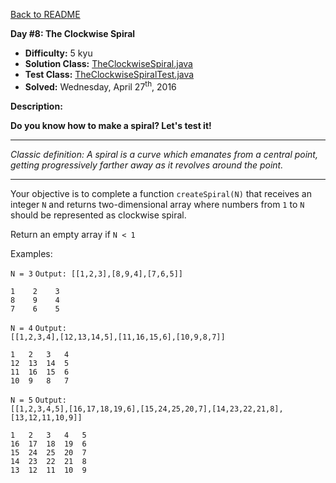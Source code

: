 <a href=https://github.com/michaelwm/KataDay>Back to README<a>

<b>Day #8: The Clockwise Spiral</b>

* <b>Difficulty:</b> 5 kyu
* <b>Solution Class:</b> [TheClockwiseSpiral.java](TheClockwiseSpiral.java)
* <b>Test Class:</b> [TheClockwiseSpiralTest.java](TheClockwiseSpiralTest.java)
* <b>Solved:</b> Wednesday, April 27<sup>th</sup>, 2016

<b>Description:</b>

<b>Do you know how to make a spiral? Let's test it!</b>

<hr>

<i>Classic definition: A spiral is a curve which emanates from a central point, getting progressively farther away as it revolves around the point.</i>

<hr>

Your objective is to complete a function <code>createSpiral(N)</code> that receives an integer <code>N</code> and returns two-dimensional array where numbers from <code>1</code> to <code>N</code> should be represented as clockwise spiral.

Return an empty array if <code>N < 1</code>

Examples:

<code>N = 3</code> <code>Output: [[1,2,3],[8,9,4],[7,6,5]]</code>

<pre><code>1    2    3
8    9    4
7    6    5</code></pre>

<code>N = 4</code> <code>Output: [[1,2,3,4],[12,13,14,5],[11,16,15,6],[10,9,8,7]]</code>

<pre><code>1   2   3   4
12  13  14  5
11  16  15  6
10  9   8   7</code></pre>

<code>N = 5</code> <code>Output: [[1,2,3,4,5],[16,17,18,19,6],[15,24,25,20,7],[14,23,22,21,8],[13,12,11,10,9]]</code>

<pre><code>1   2   3   4   5
16  17  18  19  6
15  24  25  20  7
14  23  22  21  8
13  12  11  10  9</code></pre>
